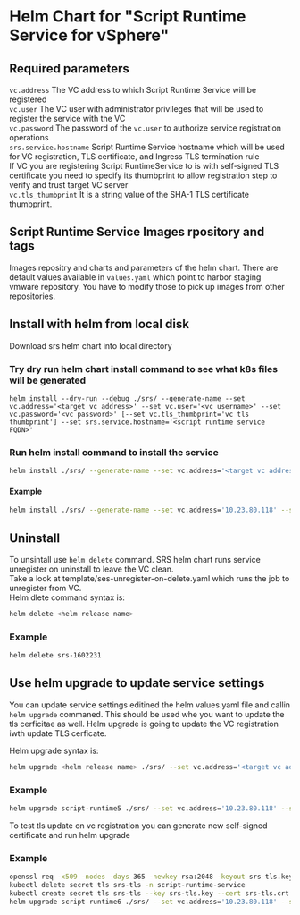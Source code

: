 # Helm Chart for "Script Runtime Service for vSphere"

## Required parameters
`vc.address` The VC address to which Script Runtime Service will be registered<br/>
`vc.user` The VC user with administrator privileges that will be used to register the service with the VC<br/>
`vc.password` The password of the `vc.user` to authorize service registration operations<br/>
`srs.service.hostname` Script Runtime Service hostname which will be used for VC registration, TLS certificate, and Ingress TLS termination rule<br/>
If VC you are registering Script RuntimeService to is with self-signed TLS certificate you need to specify its thumbprint to allow registration step to verify and trust target VC server<br/>
`vc.tls_thumbprint` It is a string value of the SHA-1 TLS certificate thumbprint.<br/>

## Script Runtime Service Images rpository and tags
Images repositry and charts and parameters of the helm chart. There are default values available in `values.yaml` which point to harbor staging vmware repository. You have to modify those to pick up images from other repositories.<br/>

## Install with helm from local disk
Download srs helm chart into local directory<br/>

### Try dry run helm chart install command to see what k8s files will be generated
``` 
helm install --dry-run --debug ./srs/ --generate-name --set vc.address='<target vc address>' --set vc.user='<vc username>' --set vc.password='<vc password>' [--set vc.tls_thumbprint='vc tls thumbprint'] --set srs.service.hostname='<script runtime service FQDN>'
```

### Run helm install command to install the service
```bash
helm install ./srs/ --generate-name --set vc.address='<target vc address>' --set vc.user='<vc username>' --set vc.password='<vc password>' [--set vc.tls_thumbprint='vc tls thumbprint'] --set srs.service.hostname='<script runtime service FQDN>'
```

#### Example
```bash
helm install ./srs/ --generate-name --set vc.address='10.23.80.118' --set vc.user='administrator@vsphere.local' --set vc.password='Admin!23' --set srs.service.hostname='srs.testdomain.com' vc.tls_thumbprint='71b11ca6e4861c86f74f33f802aa43f6c9e62f56'
```

## Uninstall
To unsintall use `helm delete` command. SRS helm chart runs service unregister on uninstall to leave the VC clean.<br/>
Take a look at template/ses-unregister-on-delete.yaml which runs the job to unregister from VC.<br/>
Helm dlete command syntax is:<br/>
```bash
helm delete <helm release name>
```

### Example
```bash
helm delete srs-1602231
```

## Use helm upgrade to update service settings
You can update service settings editined the helm values.yaml file and callin `helm upgrade` commaned. This should be used whe you want to update the tls cerficitae as well.
Helm upgrade is going to update the VC registration iwth update TLS cerficate.

Helm upgrade syntax is:
```bash
helm upgrade <helm release name> ./srs/ --set vc.address='<target vc address>' --set vc.user='<vc username>' --set vc.password='<vc password>' [--set vc.tls_thumbprint='vc tls thumbprint'] --set srs.service.hostname='<script runtime service FQDN>'
```

### Example
```bash
helm upgrade script-runtime5 ./srs/ --set vc.address='10.23.80.118' --set vc.user='administrator@vsphere.local' --set vc.password='Admin!23' --set srs.service.hostname='srs.testdomain.com' --set vc.tls_thumbprint='71b11ca6e4861c86f74f33f802aa43f6c9e62f56'
```

To test tls update on vc registration you can generate new self-signed certificate and run helm upgrade<br/>

### Example
```bash
openssl req -x509 -nodes -days 365 -newkey rsa:2048 -keyout srs-tls.key -out srs-tls.crt -subj "/CN=srs.wcp.lab/O=srs.wcp.lab"
kubectl delete secret tls srs-tls -n script-runtime-service
kubectl create secret tls srs-tls --key srs-tls.key --cert srs-tls.crt -n script-runtime-service
helm upgrade script-runtime6 ./srs/ --set vc.address='10.23.80.118' --set vc.user='administrator@vsphere.local' --set vc.password='Admin!23' --set srs.service.hostname='srs.testdomain.com' --set vc.tls_thumbprint='71b11ca6e4861c86f74f33f802aa43f6c9e62f56'
```